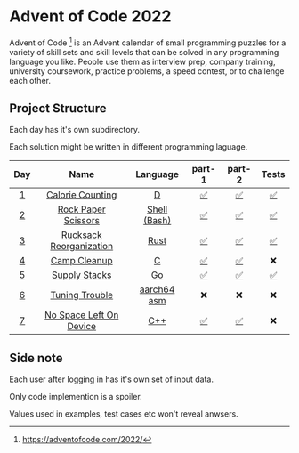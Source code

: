 # Advent of Code 2022

Advent of Code [^1] is an Advent calendar of small programming puzzles for a variety of skill sets and skill levels that can be solved in any programming language you like. People use them as interview prep, company training, university coursework, practice problems, a speed contest, or to challenge each other.

[^1]: https://adventofcode.com/2022/


## Project Structure

Each day has it's own subdirectory.

Each solution might be written in different programming laguage.

| Day | Name | Language | part-1 | part-2 | Tests |
| :--: | :--: | :--: | :--: | :--: | :--: |
| [1](https://adventofcode.com/2022/day/1) | [Calorie Counting](01/) | [D](https://dlang.org) | [✅](01/main.d#L92) | [✅](01/main.d#L105) | [✅](01/main.d#L19) |
| [2](https://adventofcode.com/2022/day/2) | [Rock Paper Scissors](02/) | [Shell (Bash)](https://www.gnu.org/software/bash/) | [✅](02/impl.bash#L93) | [✅](02/impl.bash#L106) | [✅](02/test.bash) |
| [3](https://adventofcode.com/2022/day/3) | [Rucksack Reorganization](03/) | [Rust](https://rust-lang.org/) | [✅](03/main.rs#L160) | [✅](03/main.rs#L167) | [✅](03/main.rs#L71) |
| [4](https://adventofcode.com/2022/day/4) | [Camp Cleanup](04/) | [C](https://en.cppreference.com/w/c/11) | [✅](04/src/main.c#L72) | [✅](04/src/main.c#L87) | ❌ |
| [5](https://adventofcode.com/2022/day/5) | [Supply Stacks](05/) | [Go](https://golang.org) | [✅](05/impl/d5.go#L100) | [✅](05/impl/d5.go#L111) | [✅](05/impl/d5_test.go#L5) |
| [6](https://adventofcode.com/2022/day/6) | [Tuning Trouble](06/) | [aarch64 asm](https://developer.arm.com/documentation/ddi0602/2022-09/Base-Instructions?) | ❌| ❌ | ❌ |
| [7](https://adventofcode.com/2022/day/7) | [No Space Left On Device](07/) | [C++](https://www.cpp-lang.net) | [✅](07/main.cpp#L97) | [✅](07/main.cpp#L107) | ❌ |

## Side note

Each user after logging in has it's own set of input data.

Only code implemention is a spoiler.

Values used in examples, test cases etc won't reveal anwsers.
